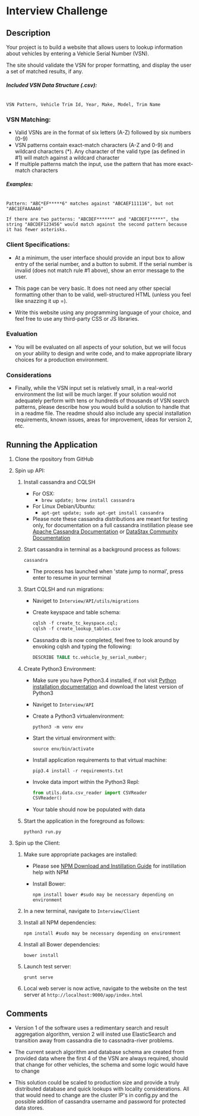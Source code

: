 # Interview Challenge

## Description

Your project is to build a website that allows users to lookup information about vehicles by entering a Vehicle Serial Number (VSN).

The site should validate the VSN for proper formatting, and display the user a set of matched results, if any.


##### Included VSN Data Structure (.csv):

```

VSN Pattern, Vehicle Trim Id, Year, Make, Model, Trim Name

```


### VSN Matching:

- Valid VSNs are in the format of six letters (A-Z) followed by six numbers (0-9)
- VSN patterns contain exact-match characters (A-Z and 0-9) and wildcard characters (*). Any character of the valid type (as defined in #1) will match against a wildcard character
- If multiple patterns match the input, use the pattern that has more exact-match characters

##### Examples:
```

Pattern: "ABC*EF*****6" matches against "ABCAEF111116", but not "ABC1EFAAAAA6"

If there are two patterns: "ABCDEF******" and "ABCDEF1*****", the string "ABCDEF123456" would match against the second pattern because it has fewer asterisks.

```

### Client Specifications:

- At a minimum, the user interface should provide an input box to allow entry of the serial number, and a button to submit. If the serial number is invalid (does not match rule #1 above), show an error message to the user.

- This page can be very basic. It does not need any other special formatting other than to be valid, well-structured HTML (unless you feel like snazzing it up =).

- Write this website using any programming language of your choice, and feel free to use any third-party CSS or JS libraries.

### Evaluation

- You will be evaluated on all aspects of your solution, but we will focus on your ability to design and write code, and to make appropriate library choices for a production environment.

### Considerations

- Finally, while the VSN input set is relatively small, in a real-world environment the list will be much larger. If your solution would not adequately perform with tens or hundreds of thousands of VSN search patterns, please describe how you would build a solution to handle that in a readme file. The readme should also include any special installation requirements, known issues, areas for improvement, ideas for version 2, etc.


## Running the Application

1. Clone the rpository from GitHub
2. Spin up API:
    1. Install cassandra and CQLSH
        * For OSX:
            * ```brew update; brew install cassandra```
        * For Linux Debian/Ubuntu:
            * ```apt-get update; sudo apt-get install cassandra```
        * Please note these cassandra distributions are meant for testing only, for documentation on a full cassandra instillation please see [Apache Cassandra Documentation](https://wiki.apache.org/cassandra/GettingStarted) or [DataStax Community Documentation](http://planetcassandra.org/cassandra/)
    2. Start cassandra in terminal as a background process as follows:

        ```
        cassandra
        ```

        * The process has launched when 'state jump to normal', press enter to resume in your terminal
    3. Start CQLSH and run migrations:
        * Naviget to ```Interview/API/utils/migrations```
        * Create keyspace and table schema:

            ```sql
            cqlsh -f create_tc_keyspace.cql;
            cqlsh -f create_lookup_tables.csv
            ```

        * Cassnadra db is now completed, feel free to look around by envoking cqlsh and typing the following:

            ```sql
            DESCRIBE TABLE tc.vehicle_by_serial_number;
            ```

    3. Create Python3 Environment:
        * Make sure you have Python3.4 installed, if not visit [Python installation documentation](https://www.python.org/downloads/) and download the latest version of Python3
        * Naviget to ```Interview/API```
        * Create a Python3 virtualenvironment:

            ```
            python3 -m venv env
            ```

        * Start the virtual environment with:

            ```
            source env/bin/activate
            ```

        * Install application requirements to that virtual machine:

            ```
            pip3.4 install -r requirements.txt
            ```

        * Invoke data import within the Python3 Repl:

            ```python
            from utils.data.csv_reader import CSVReader
            CSVReader()
            ```

        * Your table should now be populated with data
   4. Start the application in the foreground as follows:

        ```
        python3 run.py
        ```

3. Spin up the Client:
    1. Make sure appropriate packages are installed:
        * Please see [NPM Download and Instillation Guide](https://nodejs.org) for instillation help with NPM
        * Install Bower:

            ```
            npm install bower #sudo may be necessary depending on environment
            ```

    2. In a new terminal, navigate to ```Interview/Client```
    3. Install all NPM dependencies:

        ```
        npm install #sudo may be necessary depending on environment
        ```

    4. Install all Bower dependencies:

        ```
        bower install
        ```

    5. Launch test server:

        ```
        grunt serve
        ```

    6. Local web server is now active, navigate to the website on the test server at ```http://localhost:9000/app/index.html```


## Comments

- Version 1 of the software uses a redimentary search and result aggregation algorithm, version 2 will insted use ElasticSearch and transition away from cassandra die to cassnadra-river problems.

- The current search algorithm and database schema are created from provided data where the first 4 of the VSN are always required, should that change for other vehicles, the schema and some logic would have to change

- This solution could be scaled to production size and provide a truly distributed database and quick lookups with locality considerations. All that would need to change are the cluster IP's in config.py and the possible addition of cassandra username and password for protected data stores.
